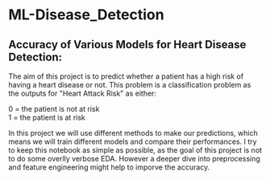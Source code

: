 # ML-Disease_Detection

## Accuracy of Various Models for Heart Disease Detection:
The aim of this project is to predict whether a patient has a high risk of having a heart disease or not. This problem is a classification problem as the outputs for "Heart Attack Risk" as either:

0 = the patient is not at risk  
1 = the patient is at risk   


In this project we will use different methods to make our predictions, which means we will train different models and compare their performances. I try to keep this notebook as simple as possible, as the goal of this project is not to do some overlly verbose EDA. However a deeper dive into preprocessing and feature engineering might help to imporve the accuracy.
